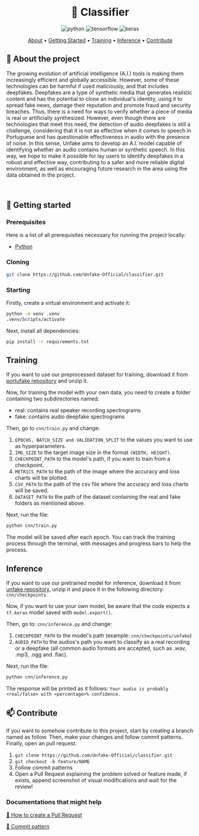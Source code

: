<h1 align="center" style="font-weight: bold;">🤖 Classifier</h1>

<div align="center">
  <img src="https://img.shields.io/badge/python-3670A0?style=for-the-badge&logo=python&logoColor=ffdd54" alt="python"/>
  <img src="https://img.shields.io/badge/TensorFlow-%23FF6F00.svg?style=for-the-badge&logo=TensorFlow&logoColor=white" alt="tensorflow"/>
  <img src="https://img.shields.io/badge/Keras-%23D00000.svg?style=for-the-badge&logo=Keras&logoColor=white" alt="keras"/>
</div>

<p align="center">
 <a href="#about">About</a> • 
 <a href="#started">Getting Started</a> • 
  <a href="#training">Training</a> • 
  <a href="#inference">Inference</a> •
 <a href="#contribute">Contribute</a>
</p>

<h2 id="started">📌 About the project</h2>
<p>
The growing evolution of artificial intelligence (A.I.) tools is making them increasingly efficient and globally accessible. However, some of these technologies can be harmful if used maliciously, and that includes deepfakes. Deepfakes are a type of synthetic media that generates realistic content and has the potential to clone an individual's identity, using it to spread fake news, damage their reputation and promote fraud and security breaches. Thus, there is a need for ways to verify whether a piece of media is real or artificially synthesized. However, even though there are technologies that meet this need, the detection of audio deepfakes is still a challenge, considering that it is not as effective when it comes to speech in Portuguese and has questionable effectiveness in audio with the presence of noise. In this sense, Unfake aims to develop an A.I. model capable of identifying whether an audio contains human or synthetic speech. In this way, we hope to make it possible for lay users to identify deepfakes in a robust and effective way, contributing to a safer and more reliable digital environment, as well as encouraging future research in the area using the data obtained in the project.</p>
<br>

<h2 id="started">🚀 Getting started</h2>

<h3>Prerequisites</h3>

Here is a list of all prerequisites necessary for running the project locally:

- [Python](https://www.python.org)

<h3>Cloning</h3>

```bash
git clone https://github.com/Unfake-Official/classifier.git
```

<h3>Starting</h3>

Firstly, create a virtual environment and activate it: 
```bash
python -m venv .venv
.venv/Scripts/activate
```

Next, install all dependencies: 
```bash
pip install -r requirements.txt
```

<h2 id="training">Training</h2>

If you want to use our preprocessed dataset for training, download it from [portufake repository](https://huggingface.co/datasets/unfake/portufake) and unzip it.

Now, for training the model with your own data, you need to create a folder containing two subdirectories named:
- real: contains real speaker recording spectrograms
- fake: contains audio deepfake spectrograms

Then, go to ```cnn/train.py``` and change:
1. ```EPOCHS, BATCH_SIZE and VALIDATION_SPLIT``` to the values you want to use as hyperparameters.
2. ```IMG_SIZE``` to the target image size in the format ```(WIDTH, HEIGHT)```.
3. ```CHECKPOINT_PATH``` to the model's path, if you want to train from a checkpoint.
4. ```METRICS_PATH``` to the path of the image where the accuracy and loss charts will be plotted.
5. ```CSV_PATH``` to the path of the csv file where the accuracy and loss charts will be saved.
6. ```DATASET_PATH``` to the path of the dataset containing the real and fake folders as mentioned above.

Next, run the file: 
```bash
python cnn/train.py
```

The model will be saved after each epoch. You can track the training process through the terminal, with messages and progress bars to help the process.

<h2 id="inference">Inference</h2>

If you want to use our pretrained model for inference, download it from [unfake repository](https://huggingface.co/unfake/unfake), 
unzip it and place it in the following directory: ```cnn/checkpoints```

Now, if you want to use your own model, be aware that the code expects a ```tf.keras``` model saved with ```model.export()```.

Then, go to: ```cnn/inference.py``` and change: 

1. ```CHECKPOINT_PATH``` to the model's path (example: ```cnn/checkpoints/unfake```)
2. ```AUDIO_PATH``` to the audios's path you want to classify as a real recording or a deepfake (all common audio formats are accepted, such as .wav, .mp3, .ogg and .flac).

Next, run the file: 
```bash
python cnn/inference.py
```

The response will be printed as it follows:
```Your audio is probably <real/false> with <percentage>% confidence.```

<h2 id="contribute">📫 Contribute</h2>

If you want to somehow contribute to this project, start by creating a branch named as follow. Then, make your changes and follow commit patterns. Finally, open an pull request. 

1. `git clone https://github.com/Unfake-Official/classifier.git`
2. `git checkout -b feature/NAME`
3. Follow commit patterns
4. Open a Pull Request explaining the problem solved or feature made, if exists, append screenshot of visual modifications and wait for the review!

<h3>Documentations that might help</h3>

[📝 How to create a Pull Request](https://www.atlassian.com/br/git/tutorials/making-a-pull-request)

[💾 Commit pattern](https://gist.github.com/joshbuchea/6f47e86d2510bce28f8e7f42ae84c716)
